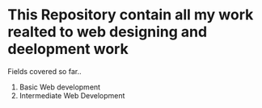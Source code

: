 # This Repository contain all my work realted to web designing and deelopment work

Fields covered  so far..
1. Basic Web development
3. Intermediate Web Development

